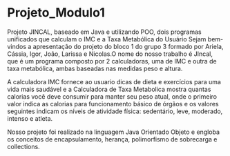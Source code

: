 # Projeto_Modulo1
Projeto JINCAL, baseado em Java e utilizando POO, dois programas unificados que calculam o IMC e a Taxa Metabólica do Usuário
Sejam bem-vindos a apresentação do projeto do bloco 1 do grupo 3 formado por Ariela, Cássia, Igor, João, Larissa e Nicolas.O nome do nosso trabalho é JIncal, que é um programa composto por 2 calculadoras, uma de IMC e outra de taxa metabólica, ambas baseadas nas medidas peso e altura. 

A calculadora IMC fornece ao usuario dicas de dieta e exercícios para uma vida mais saudável e a Calculadora de Taxa Metabolica mostra quantas calorias você deve consumir para manter seu peso atual, onde o primeiro valor indica as calorias para funcionamento básico de órgãos e os valores seguintes indicam os níveis de atividade física: sedentário, leve, moderado, intenso e atleta. 

Nosso projeto  foi realizado na linguagem Java Orientado Objeto e engloba os conceitos de encapsulamento, herança, polimorfismo de sobrecarga e collections.
